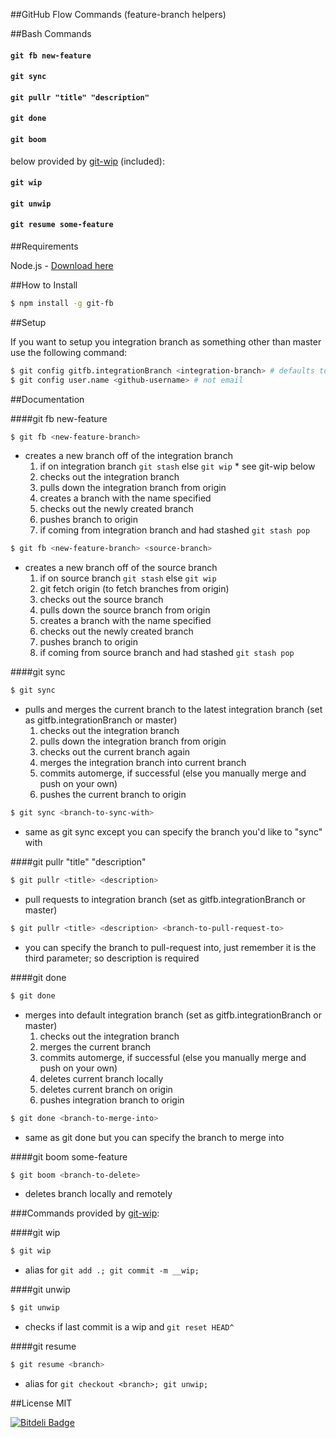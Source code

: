 ##GitHub Flow Commands (feature-branch helpers)

##Bash Commands
#### ```git fb new-feature```
#### ```git sync```
#### ```git pullr "title" "description"```
#### ```git done```
#### ```git boom```
below provided by [git-wip](https://github.com/tjmehta/git-wip) (included):
#### ```git wip```
#### ```git unwip```
#### ```git resume some-feature```

##Requirements

Node.js - [Download here](http://nodejs.org/download/)

##How to Install

```sh
$ npm install -g git-fb
```

##Setup

If you want to setup you integration branch as something other than master use the following command:
```sh
$ git config gitfb.integrationBranch <integration-branch> # defaults to master
$ git config user.name <github-username> # not email
```


##Documentation

####git fb new-feature
```sh
$ git fb <new-feature-branch>
```
* creates a new branch off of the integration branch
  1. if on integration branch ```git stash``` else ```git wip``` * see git-wip below
  2. checks out the integration branch
  3. pulls down the integration branch from origin
  4. creates a branch with the name specified
  5. checks out the newly created branch
  6. pushes branch to origin
  7. if coming from integration branch and had stashed ```git stash pop```

```sh
$ git fb <new-feature-branch> <source-branch>
```
* creates a new branch off of the source branch
  1. if on source branch ```git stash``` else ```git wip```
  2. git fetch origin (to fetch branches from origin)
  3. checks out the source branch
  4. pulls down the source branch from origin
  5. creates a branch with the name specified
  6. checks out the newly created branch
  7. pushes branch to origin
  8. if coming from source branch and had stashed ```git stash pop```

####git sync
```sh
$ git sync
```
* pulls and merges the current branch to the latest integration branch (set as gitfb.integrationBranch or master)
  1. checks out the integration branch
  2. pulls down the integration branch from origin
  3. checks out the current branch again
  4. merges the integration branch into current branch
  5. commits automerge, if successful (else you manually merge and push on your own)
  6. pushes the current branch to origin

```sh
$ git sync <branch-to-sync-with>
```
* same as git sync except you can specify the branch you'd like to "sync" with

####git pullr "title" "description"
```sh
$ git pullr <title> <description>
```
* pull requests to integration branch (set as gitfb.integrationBranch or master)

```sh
$ git pullr <title> <description> <branch-to-pull-request-to>
```
* you can specify the branch to pull-request into, just remember it is the third parameter; so description is required

####git done
```sh
$ git done
```
* merges into default integration branch (set as gitfb.integrationBranch or master)
  1. checks out the integration branch
  2. merges the current branch
  3. commits automerge, if successful (else you manually merge and push on your own)
  4. deletes current branch locally
  5. deletes current branch on origin
  6. pushes integration branch to origin

```sh
$ git done <branch-to-merge-into>
```
* same as git done but you can specify the branch to merge into

####git boom some-feature
```sh
$ git boom <branch-to-delete>
```
* deletes branch locally and remotely

###Commands provided by [git-wip](https://github.com/tjmehta/git-wip):

####git wip
```sh
$ git wip
```
* alias for ```git add .; git commit -m __wip;```

####git unwip
```sh
$ git unwip
```
* checks if last commit is a wip and ```git reset HEAD^```

####git resume
```sh
$ git resume <branch>
```
* alias for ```git checkout <branch>; git unwip;```


##License
MIT

[![Bitdeli Badge](https://d2weczhvl823v0.cloudfront.net/tjmehta/git-fb/trend.png)](https://bitdeli.com/free "Bitdeli Badge")

